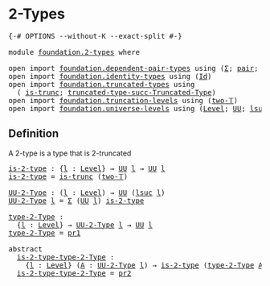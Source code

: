 # 2-Types

<pre class="Agda"><a id="20" class="Symbol">{-#</a> <a id="24" class="Keyword">OPTIONS</a> <a id="32" class="Pragma">--without-K</a> <a id="44" class="Pragma">--exact-split</a> <a id="58" class="Symbol">#-}</a>

<a id="63" class="Keyword">module</a> <a id="70" href="foundation.2-types.html" class="Module">foundation.2-types</a> <a id="89" class="Keyword">where</a>

<a id="96" class="Keyword">open</a> <a id="101" class="Keyword">import</a> <a id="108" href="foundation.dependent-pair-types.html" class="Module">foundation.dependent-pair-types</a> <a id="140" class="Keyword">using</a> <a id="146" class="Symbol">(</a><a id="147" href="foundation-core.dependent-pair-types.html#502" class="Record">Σ</a><a id="148" class="Symbol">;</a> <a id="150" href="foundation-core.dependent-pair-types.html#575" class="InductiveConstructor">pair</a><a id="154" class="Symbol">;</a> <a id="156" href="foundation-core.dependent-pair-types.html#592" class="Field">pr1</a><a id="159" class="Symbol">;</a> <a id="161" href="foundation-core.dependent-pair-types.html#604" class="Field">pr2</a><a id="164" class="Symbol">)</a>
<a id="166" class="Keyword">open</a> <a id="171" class="Keyword">import</a> <a id="178" href="foundation.identity-types.html" class="Module">foundation.identity-types</a> <a id="204" class="Keyword">using</a> <a id="210" class="Symbol">(</a><a id="211" href="foundation-core.identity-types.html#1754" class="Datatype">Id</a><a id="213" class="Symbol">)</a>
<a id="215" class="Keyword">open</a> <a id="220" class="Keyword">import</a> <a id="227" href="foundation.truncated-types.html" class="Module">foundation.truncated-types</a> <a id="254" class="Keyword">using</a>
  <a id="262" class="Symbol">(</a> <a id="264" href="foundation-core.truncated-types.html#1728" class="Function">is-trunc</a><a id="272" class="Symbol">;</a> <a id="274" href="foundation-core.truncated-types.html#2689" class="Function">truncated-type-succ-Truncated-Type</a><a id="308" class="Symbol">)</a>
<a id="310" class="Keyword">open</a> <a id="315" class="Keyword">import</a> <a id="322" href="foundation.truncation-levels.html" class="Module">foundation.truncation-levels</a> <a id="351" class="Keyword">using</a> <a id="357" class="Symbol">(</a><a id="358" href="foundation-core.truncation-levels.html#550" class="Function">two-𝕋</a><a id="363" class="Symbol">)</a>
<a id="365" class="Keyword">open</a> <a id="370" class="Keyword">import</a> <a id="377" href="foundation.universe-levels.html" class="Module">foundation.universe-levels</a> <a id="404" class="Keyword">using</a> <a id="410" class="Symbol">(</a><a id="411" href="Agda.Primitive.html#597" class="Postulate">Level</a><a id="416" class="Symbol">;</a> <a id="418" href="foundation-core.universe-levels.html#222" class="Primitive">UU</a><a id="420" class="Symbol">;</a> <a id="422" href="Agda.Primitive.html#780" class="Primitive">lsuc</a><a id="426" class="Symbol">)</a>
</pre>
## Definition

A 2-type is a type that is 2-truncated

<pre class="Agda"><a id="is-2-type"></a><a id="492" href="foundation.2-types.html#492" class="Function">is-2-type</a> <a id="502" class="Symbol">:</a> <a id="504" class="Symbol">{</a><a id="505" href="foundation.2-types.html#505" class="Bound">l</a> <a id="507" class="Symbol">:</a> <a id="509" href="Agda.Primitive.html#597" class="Postulate">Level</a><a id="514" class="Symbol">}</a> <a id="516" class="Symbol">→</a> <a id="518" href="foundation-core.universe-levels.html#222" class="Primitive">UU</a> <a id="521" href="foundation.2-types.html#505" class="Bound">l</a> <a id="523" class="Symbol">→</a> <a id="525" href="foundation-core.universe-levels.html#222" class="Primitive">UU</a> <a id="528" href="foundation.2-types.html#505" class="Bound">l</a>
<a id="530" href="foundation.2-types.html#492" class="Function">is-2-type</a> <a id="540" class="Symbol">=</a> <a id="542" href="foundation-core.truncated-types.html#1728" class="Function">is-trunc</a> <a id="551" class="Symbol">(</a><a id="552" href="foundation-core.truncation-levels.html#550" class="Function">two-𝕋</a><a id="557" class="Symbol">)</a>

<a id="UU-2-Type"></a><a id="560" href="foundation.2-types.html#560" class="Function">UU-2-Type</a> <a id="570" class="Symbol">:</a> <a id="572" class="Symbol">(</a><a id="573" href="foundation.2-types.html#573" class="Bound">l</a> <a id="575" class="Symbol">:</a> <a id="577" href="Agda.Primitive.html#597" class="Postulate">Level</a><a id="582" class="Symbol">)</a> <a id="584" class="Symbol">→</a> <a id="586" href="foundation-core.universe-levels.html#222" class="Primitive">UU</a> <a id="589" class="Symbol">(</a><a id="590" href="Agda.Primitive.html#780" class="Primitive">lsuc</a> <a id="595" href="foundation.2-types.html#573" class="Bound">l</a><a id="596" class="Symbol">)</a>
<a id="598" href="foundation.2-types.html#560" class="Function">UU-2-Type</a> <a id="608" href="foundation.2-types.html#608" class="Bound">l</a> <a id="610" class="Symbol">=</a> <a id="612" href="foundation-core.dependent-pair-types.html#502" class="Record">Σ</a> <a id="614" class="Symbol">(</a><a id="615" href="foundation-core.universe-levels.html#222" class="Primitive">UU</a> <a id="618" href="foundation.2-types.html#608" class="Bound">l</a><a id="619" class="Symbol">)</a> <a id="621" href="foundation.2-types.html#492" class="Function">is-2-type</a>

<a id="type-2-Type"></a><a id="632" href="foundation.2-types.html#632" class="Function">type-2-Type</a> <a id="644" class="Symbol">:</a>
  <a id="648" class="Symbol">{</a><a id="649" href="foundation.2-types.html#649" class="Bound">l</a> <a id="651" class="Symbol">:</a> <a id="653" href="Agda.Primitive.html#597" class="Postulate">Level</a><a id="658" class="Symbol">}</a> <a id="660" class="Symbol">→</a> <a id="662" href="foundation.2-types.html#560" class="Function">UU-2-Type</a> <a id="672" href="foundation.2-types.html#649" class="Bound">l</a> <a id="674" class="Symbol">→</a> <a id="676" href="foundation-core.universe-levels.html#222" class="Primitive">UU</a> <a id="679" href="foundation.2-types.html#649" class="Bound">l</a>
<a id="681" href="foundation.2-types.html#632" class="Function">type-2-Type</a> <a id="693" class="Symbol">=</a> <a id="695" href="foundation-core.dependent-pair-types.html#592" class="Field">pr1</a>

<a id="700" class="Keyword">abstract</a>
  <a id="is-2-type-type-2-Type"></a><a id="711" href="foundation.2-types.html#711" class="Function">is-2-type-type-2-Type</a> <a id="733" class="Symbol">:</a>
    <a id="739" class="Symbol">{</a><a id="740" href="foundation.2-types.html#740" class="Bound">l</a> <a id="742" class="Symbol">:</a> <a id="744" href="Agda.Primitive.html#597" class="Postulate">Level</a><a id="749" class="Symbol">}</a> <a id="751" class="Symbol">(</a><a id="752" href="foundation.2-types.html#752" class="Bound">A</a> <a id="754" class="Symbol">:</a> <a id="756" href="foundation.2-types.html#560" class="Function">UU-2-Type</a> <a id="766" href="foundation.2-types.html#740" class="Bound">l</a><a id="767" class="Symbol">)</a> <a id="769" class="Symbol">→</a> <a id="771" href="foundation.2-types.html#492" class="Function">is-2-type</a> <a id="781" class="Symbol">(</a><a id="782" href="foundation.2-types.html#632" class="Function">type-2-Type</a> <a id="794" href="foundation.2-types.html#752" class="Bound">A</a><a id="795" class="Symbol">)</a>
  <a id="799" href="foundation.2-types.html#711" class="Function">is-2-type-type-2-Type</a> <a id="821" class="Symbol">=</a> <a id="823" href="foundation-core.dependent-pair-types.html#604" class="Field">pr2</a>
</pre>